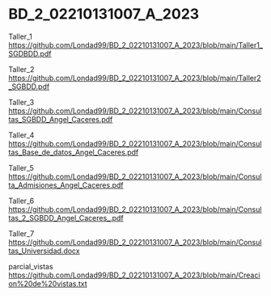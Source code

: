 # BD_2_02210131007_A_2023 
Taller_1 https://github.com/Londad99/BD_2_02210131007_A_2023/blob/main/Taller1_SGDBDD.pdf

Taller_2 https://github.com/Londad99/BD_2_02210131007_A_2023/blob/main/Taller2_SGBDD.pdf

Taller_3 https://github.com/Londad99/BD_2_02210131007_A_2023/blob/main/Consultas_SGBDD_Angel_Caceres.pdf

Taller_4 https://github.com/Londad99/BD_2_02210131007_A_2023/blob/main/Consultas_Base_de_datos_Angel_Caceres.pdf

Taller_5 https://github.com/Londad99/BD_2_02210131007_A_2023/blob/main/Consulta_Admisiones_Angel_Caceres.pdf

Taller_6 https://github.com/Londad99/BD_2_02210131007_A_2023/blob/main/Consultas_2_SGBDD_Angel_Caceres_.pdf

Taller_7 https://github.com/Londad99/BD_2_02210131007_A_2023/blob/main/Consultas_Universidad.docx

parcial_vistas https://github.com/Londad99/BD_2_02210131007_A_2023/blob/main/Creacion%20de%20vistas.txt
